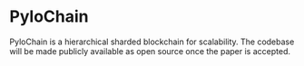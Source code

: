 # PyloChain
PyloChain is a hierarchical sharded blockchain for scalability.
The codebase will be made publicly available as open source once the paper is accepted.
